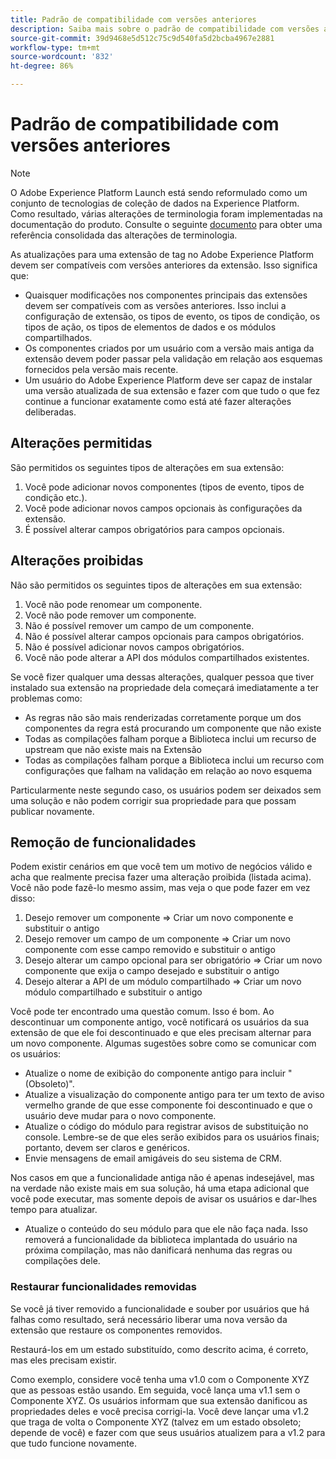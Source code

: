 ```yaml
---
title: Padrão de compatibilidade com versões anteriores
description: Saiba mais sobre o padrão de compatibilidade com versões anteriores no Adobe Experience Platform, que garante que as versões atualizadas das extensões de tags sejam compatíveis com as versões anteriores.
source-git-commit: 39d9468e5d512c75c9d540fa5d2bcba4967e2881
workflow-type: tm+mt
source-wordcount: '832'
ht-degree: 86%

---
```


# Padrão de compatibilidade com versões anteriores

>[!NOTE]
>
>O Adobe Experience Platform Launch está sendo reformulado como um conjunto de tecnologias de coleção de dados na Experience Platform. Como resultado, várias alterações de terminologia foram implementadas na documentação do produto. Consulte o seguinte [documento](../term-updates.md) para obter uma referência consolidada das alterações de terminologia.

As atualizações para uma extensão de tag no Adobe Experience Platform devem ser compatíveis com versões anteriores da extensão. Isso significa que:

* Quaisquer modificações nos componentes principais das extensões devem ser compatíveis com as versões anteriores. Isso inclui a configuração de extensão, os tipos de evento, os tipos de condição, os tipos de ação, os tipos de elementos de dados e os módulos compartilhados.
* Os componentes criados por um usuário com a versão mais antiga da extensão devem poder passar pela validação em relação aos esquemas fornecidos pela versão mais recente.
* Um usuário do Adobe Experience Platform deve ser capaz de instalar uma versão atualizada de sua extensão e fazer com que tudo o que fez continue a funcionar exatamente como está até fazer alterações deliberadas.

## Alterações permitidas

São permitidos os seguintes tipos de alterações em sua extensão:

1. Você pode adicionar novos componentes (tipos de evento, tipos de condição etc.).
1. Você pode adicionar novos campos opcionais às configurações da extensão.
1. É possível alterar campos obrigatórios para campos opcionais.

## Alterações proibidas

Não são permitidos os seguintes tipos de alterações em sua extensão:

1. Você não pode renomear um componente.
1. Você não pode remover um componente.
1. Não é possível remover um campo de um componente.
1. Não é possível alterar campos opcionais para campos obrigatórios.
1. Não é possível adicionar novos campos obrigatórios.
1. Você não pode alterar a API dos módulos compartilhados existentes.

Se você fizer qualquer uma dessas alterações, qualquer pessoa que tiver instalado sua extensão na propriedade dela começará imediatamente a ter problemas como:

* As regras não são mais renderizadas corretamente porque um dos componentes da regra está procurando um componente que não existe
* Todas as compilações falham porque a Biblioteca inclui um recurso de upstream que não existe mais na Extensão
* Todas as compilações falham porque a Biblioteca inclui um recurso com configurações que falham na validação em relação ao novo esquema

Particularmente neste segundo caso, os usuários podem ser deixados sem uma solução e não podem corrigir sua propriedade para que possam publicar novamente.

## Remoção de funcionalidades

Podem existir cenários em que você tem um motivo de negócios válido e acha que realmente precisa fazer uma alteração proibida (listada acima). Você não pode fazê-lo mesmo assim, mas veja o que pode fazer em vez disso:

1. Desejo remover um componente => Criar um novo componente e substituir o antigo
1. Desejo remover um campo de um componente => Criar um novo componente com esse campo removido e substituir o antigo
1. Desejo alterar um campo opcional para ser obrigatório => Criar um novo componente que exija o campo desejado e substituir o antigo
1. Desejo alterar a API de um módulo compartilhado => Criar um novo módulo compartilhado e substituir o antigo

Você pode ter encontrado uma questão comum. Isso é bom. Ao descontinuar um componente antigo, você notificará os usuários da sua extensão de que ele foi descontinuado e que eles precisam alternar para um novo componente.  Algumas sugestões sobre como se comunicar com os usuários:

* Atualize o nome de exibição do componente antigo para incluir &quot;(Obsoleto)&quot;.
* Atualize a visualização do componente antigo para ter um texto de aviso vermelho grande de que esse componente foi descontinuado e que o usuário deve mudar para o novo componente.
* Atualize o código do módulo para registrar avisos de substituição no console. Lembre-se de que eles serão exibidos para os usuários finais; portanto, devem ser claros e genéricos.
* Envie mensagens de email amigáveis do seu sistema de CRM.

Nos casos em que a funcionalidade antiga não é apenas indesejável, mas na verdade não existe mais em sua solução, há uma etapa adicional que você pode executar, mas somente depois de avisar os usuários e dar-lhes tempo para atualizar.

* Atualize o conteúdo do seu módulo para que ele não faça nada. Isso removerá a funcionalidade da biblioteca implantada do usuário na próxima compilação, mas não danificará nenhuma das regras ou compilações dele.

### Restaurar funcionalidades removidas

Se você já tiver removido a funcionalidade e souber por usuários que há falhas como resultado, será necessário liberar uma nova versão da extensão que restaure os componentes removidos.

Restaurá-los em um estado substituído, como descrito acima, é correto, mas eles precisam existir.

Como exemplo, considere você tenha uma v1.0 com o Componente XYZ que as pessoas estão usando. Em seguida, você lança uma v1.1 sem o Componente XYZ. Os usuários informam que sua extensão danificou as propriedades deles e você precisa corrigi-la. Você deve lançar uma v1.2 que traga de volta o Componente XYZ (talvez em um estado obsoleto; depende de você) e fazer com que seus usuários atualizem para a v1.2 para que tudo funcione novamente.
